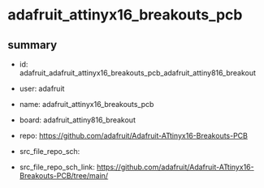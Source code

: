 # adafruit_attinyx16_breakouts_pcb
 
## summary 
* id: adafruit_adafruit_attinyx16_breakouts_pcb_adafruit_attiny816_breakout
* user: adafruit
* name: adafruit_attinyx16_breakouts_pcb
* board: adafruit_attiny816_breakout
* repo: https://github.com/adafruit/Adafruit-ATtinyx16-Breakouts-PCB



* src_file_repo_sch: 
* src_file_repo_sch_link: https://github.com/adafruit/Adafruit-ATtinyx16-Breakouts-PCB/tree/main/






